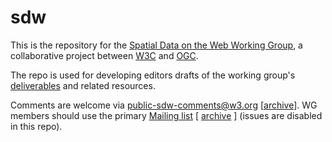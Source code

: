 sdw
===

This is the repository for the <a href="http://www.w3.org/2015/sdw/">Spatial Data on the Web Working Group</a>, a collaborative project between <a href="http://www.w3.org/">W3C</a> and <a href="http://www.opengeospatial.org/">OGC</a>.

The repo is used for developing editors drafts of the working group's <a href="http://www.w3.org/2015/spatial/charter#deliverables">deliverables</a> and related resources.

Comments are welcome via <a href="mailto:public-sdw-comments@w3.org">public-sdw-comments@w3.org</a> [<a href="https://lists.w3.org/Archives/Public/public-sdw-comments/">archive</a>].
WG members should use the primary <a href="mailto:public-sdw-wg@w3.org">Mailing list</a> [ <a href="https://lists.w3.org/Archives/Public/public-sdw-wg/">archive</a> ] (issues are disabled in this repo).

